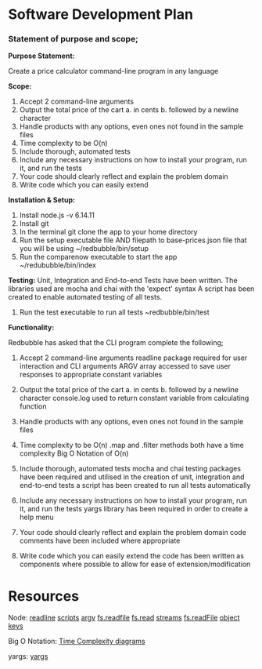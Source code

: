 # Software Development Plan

### Statement of purpose and scope; 

**Purpose Statement:**

Create a price calculator command-line program in any language

**Scope:**

1. Accept 2 command-line arguments
2. Output the total price of the cart 
  a. in cents 
  b. followed by a newline character
3. Handle products with any options, even ones not found in the sample files
4. Time complexity to be O(n)
5. Include thorough, automated tests
6. Include any necessary instructions on how to install your program, run it, and run the tests
7. Your code should clearly reflect and explain the problem domain
8. Write code which you can easily extend

**Installation & Setup:**
1. Install node.js -v 6.14.11
2. Install git
3. In the terminal git clone the app to your home directory
4. Run the setup executable file AND filepath to base-prices.json file that you will be using
~/redbubble/bin/setup
5. Run the comparenow executable to start the app
~/redububble/bin/index

**Testing:**
Unit, Integration and End-to-end Tests have been written.
The libraries used are mocha and chai with the 'expect' syntax
A script has been created to enable automated testing of all tests. 
1. Run the test executable to run all tests
~redbubble/bin/test

**Functionality:**

Redbubble has asked that the CLI program complete the following;

1. Accept 2 command-line arguments
readline package required for user interaction and CLI arguments
ARGV array accessed to save user responses to appropriate constant variables

2. Output the total price of the cart 
  a. in cents 
  b. followed by a newline character
console.log used to return constant variable from calculating function

3. Handle products with any options, even ones not found in the sample files

4. Time complexity to be O(n)
.map and .filter methods both have a time complexity Big O Notation of O(n)

5. Include thorough, automated tests
mocha and chai testing packages have been required and utilised in the creation of unit, integration and end-to-end tests
a script has been created to run all tests automatically 

6. Include any necessary instructions on how to install your program, run it, and run the tests
yargs library has been required in order to create a help menu

7. Your code should clearly reflect and explain the problem domain
code comments have been included where appropriate

8. Write code which you can easily extend
the code has been written as components where possible to allow for ease of extension/modification

# Resources
Node:
[readline](https://nodejs.org/api/readline.html)
[scripts](https://nodejs.dev/learn/run-nodejs-scripts-from-the-command-line)
[argv](https://nodejs.dev/learn/nodejs-accept-arguments-from-the-command-line)
[fs.readfile](https://nodejs.org/docs/latest/api/fs.html#fs_fs_readfile_path_options_callback)
[fs.read](https://betterprogramming.pub/a-memory-friendly-way-of-reading-files-in-node-js-a45ad0cc7bb6)
[streams](https://nodejs.dev/learn/nodejs-streams)
[fs.readFile](https://medium.com/@osiolabs/read-write-json-files-with-node-js-92d03cc82824)
[object keys](https://www.geeksforgeeks.org/object-keys-javascript/)

Big O Notation:
[Time Complexity diagrams](http://www.eenboekskast.nl/big-o-cheatsheet/)

yargs:
[yargs](https://www.npmjs.com/package/yargs)

